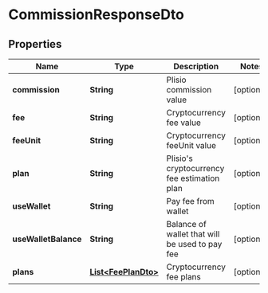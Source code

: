 # CommissionResponseDto

## Properties
Name | Type | Description | Notes
------------ | ------------- | ------------- | -------------
**commission** | **String** | Plisio commission value |  [optional]
**fee** | **String** | Cryptocurrency fee value |  [optional]
**feeUnit** | **String** | Cryptocurrency feeUnit value |  [optional]
**plan** | **String** | Plisio&#x27;s cryptocurrency fee estimation plan |  [optional]
**useWallet** | **String** | Pay fee from wallet |  [optional]
**useWalletBalance** | **String** | Balance of wallet that will be used to pay fee |  [optional]
**plans** | [**List&lt;FeePlanDto&gt;**](FeePlanDto.md) | Cryptocurrency fee plans |  [optional]
